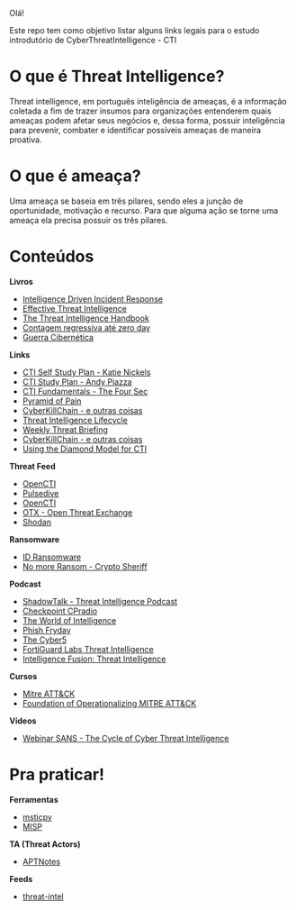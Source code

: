 Olá!

Este repo tem como objetivo listar alguns links legais para o estudo introdutório de CyberThreatIntelligence - CTI  
# O que é Threat Intelligence?  
Threat intelligence, em português inteligência de ameaças, é a informação coletada a fim de trazer insumos para organizações entenderem quais ameaças podem afetar seus negócios e, dessa forma, possuir inteligência para prevenir, combater e identificar possíveis ameaças de maneira proativa.

# O que é ameaça? 
Uma ameaça se baseia em três pilares, sendo eles a junção de oportunidade, motivação e recurso. Para que alguma ação se torne uma ameaça ela precisa possuir os três pilares.



# Conteúdos

**Livros**    
* [Intelligence Driven Incident Response](https://amzn.to/3OhRx7m)  
* [Effective Threat Intelligence](https://amzn.to/3B4KBb3)  
* [The Threat Intelligence Handbook](https://amzn.to/3PD1RrL)  
* [Contagem regressiva até zero day](https://amzn.to/3oa5R7B)   
* [Guerra Cibernética](https://amzn.to/3aMnvev) 

**Links**    
* [CTI Self Study Plan - Katie Nickels](https://medium.com/katies-five-cents/a-cyber-threat-intelligence-self-study-plan-part-1-968b5a8daf9a) 
* [CTI Study Plan - Andy Piazza](https://klrgrz.medium.com/cyber-threat-intelligence-study-plan-c60484d319cb)   
* [CTI Fundamentals - The Four Sec](https://medium.com/@thefoursec/threat-intelligence-the-fundamentals-fc582bba7b7)   
* [Pyramid of Pain](https://www.sans.org/tools/the-pyramid-of-pain/)   
* [CyberKillChain - e outras coisas](https://www.sans.org/blog/cyber-kill-chain-mitre-attack-purple-team/)   
* [Threat Intelligence Lifecycle](https://flashpoint.io/blog/threat-intelligence-lifecycle/)
* [Weekly Threat Briefing](https://cyware.com/weekly-threat-briefing)
* [CyberKillChain - e outras coisas](https://www.sans.org/blog/cyber-kill-chain-mitre-attack-purple-team/)  
* [Using the Diamond Model for CTI](https://warnerchad.medium.com/diamond-model-for-cti-5aba5ba5585) 

**Threat Feed**
* [OpenCTI](https://www.opencti.net.br)
* [Pulsedive](https://pulsedive.com/)
* [OpenCTI](https://www.opencti.net.br)
* [OTX - Open Threat Exchange](https://otx.alienvault.com/)
* [Shodan](https://www.shodan.io/)

**Ransomware**
* [ID Ransomware](https://id-ransomware.malwarehunterteam.com)
* [No more Ransom - Crypto Sheriff](https://www.nomoreransom.org/crypto-sheriff.php)

**Podcast**
* [ShadowTalk - Threat Intelligence Podcast](https://resources.digitalshadows.com/threat-intelligence-podcast-shadowtalk)
* [Checkpoint CPradio](https://cpradio.castos.com/)
* [The World of Intelligence](https://podcast.janes.com/public/68/The-World-of-Intelligence-50487d09)
* [Phish Fryday](https://podcastaddict.com/podcast/phish-fryday/3712893)
* [The Cyber5](https://www.nisos.com/podcasts/cyber5/)
* [FortiGuard Labs Threat Intelligence](https://soundcloud.com/fortiguardlabs)
* [Intelligence Fusion: Threat Intelligence](https://podcasts.apple.com/us/podcast/intelligence-fusion-threat-intelligence-podcasts/id1508134280)

**Cursos**   
* [Mitre ATT&CK](https://attack.mitre.org/resources/training/cti/)   
* [Foundation of Operationalizing MITRE ATT&CK](https://academy.attackiq.com/courses/foundations-of-operationalizing-mitre-attck) 

**Vídeos**   
* [Webinar SANS - The Cycle of Cyber Threat Intelligence](https://www.youtube.com/watch?v=J7e74QLVxCk)  

# Pra praticar!

**Ferramentas**
* [msticpy](https://github.com/microsoft/msticpy)
* [MISP](https://github.com/MISP/MISP)

**TA (Threat Actors)**
* [APTNotes](https://github.com/kbandla/APTnotes)

**Feeds**
* [threat-intel](https://threat-intel.xyz/)
